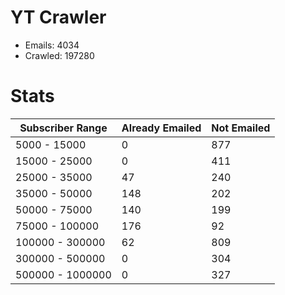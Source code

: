 # YT Crawler
- Emails: 4034
- Crawled: 197280

# Stats
| Subscriber Range  | Already Emailed | Not Emailed |
|-------|-------|-------|
| 5000 - 15000 | 0 | 877 |
| 15000 - 25000 | 0 | 411 |
| 25000 - 35000 | 47 | 240 |
| 35000 - 50000 | 148 | 202 |
| 50000 - 75000 | 140 | 199 |
| 75000 - 100000 | 176 | 92 |
| 100000 - 300000 | 62 | 809 |
| 300000 - 500000 | 0 | 304 |
| 500000 - 1000000 | 0 | 327 |
